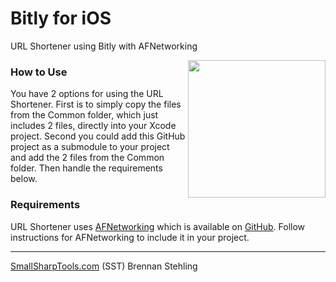 Bitly for iOS
=============

URL Shortener using Bitly with AFNetworking

<img src="https://raw.github.com/brennanMKE/BitlyForiOS/master/URLShortener.png" width="220" align="right" />

### How to Use

You have 2 options for using the URL Shortener. First is to simply copy the files from the Common folder, which just includes 2 files, directly into your Xcode project. Second you could add this GitHub project as a submodule to your project and add the 2 files from the Common folder. Then handle the requirements below.

### Requirements

URL Shortener uses [AFNetworking](http://afnetworking.com/) which is available on [GitHub](https://github.com/AFNetworking/AFNetworking). Follow instructions for AFNetworking to include it in your project.

-----

[SmallSharpTools.com](http://www.smallsharptools.com/) (SST) 
Brennan Stehling
